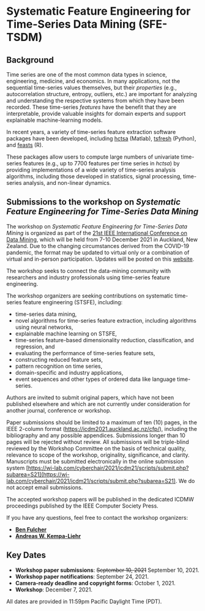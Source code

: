 # Systematic Feature Engineering for Time-Series Data Mining (SFE-TSDM)

## Background

Time series are one of the most common data types in science, engineering, medicine, and economics.
In many applications, not the sequential time-series values themselves, but their _properties_ (e.g., autocorrelation structure, entropy, outliers, etc.) are important for analyzing and understanding the respective systems from which they have been recorded.
These time-series _features_ have the benefit that they are interpretable, provide valuable insights for domain experts and support explainable machine-learning models.

In recent years, a variety of time-series feature extraction software packages have been developed, including [hctsa](https://github.com/benfulcher/hctsa) (Matlab), [tsfresh](https://github.com/blue-yonder/tsfresh) (Python), and [feasts](https://feasts.tidyverts.org/) (R).

These packages allow users to compute large numbers of univariate time-series features (e.g., up to 7700 features per time series in _hctsa_) by providing implementations of a wide variety of time-series analysis algorithms, including those developed in statistics, signal processing, time-series analysis, and non-linear dynamics.

## Submissions to the workshop on *Systematic Feature Engineering for Time-Series Data Mining*

The workshop on *Systematic Feature Engineering for Time-Series Data Mining* is organized as part of the
[21st IEEE International Conference on Data Mining](https://icdm2021.auckland.ac.nz), which will be held from 7-10 December 2021 in Auckland, New Zealand.
Due to the changing circumstances derived from the COVID-19 pandemic, the format may be updated to virtual only or a combination of virtual and in-person participation. Updates will be posted on this [website](https://icdm2021.auckland.ac.nz/attending/).

The workshop seeks to connect the data-mining community with researchers and industry professionals using time-series feature engineering.

The workshop organizers are seeking contributions on systematic time-series feature engineering (STSFE), including:
- time-series data mining,
- novel algorithms for time-series feature extraction, including algorithms using neural networks,
- explainable machine learning on STSFE,
- time-series feature-based dimensionality reduction, classification, and regression, and
- evaluating the performance of time-series feature sets,
- constructing reduced feature sets,
- pattern recognition on time series,
- domain-specific and industry applications,
- event sequences and other types of ordered data like language time-series.

Authors are invited to submit original papers, which have not been published elsewhere and which are not currently under consideration for another journal, conference or workshop.

Paper submissions should be limited to a maximum of ten (10) pages, in the IEEE 2-column format (https://icdm2021.auckland.ac.nz/cfp/), including the bibliography and any possible appendices. 
Submissions longer than 10 pages will be rejected without review. 
All submissions will be triple-blind reviewed by the Workshop Committee on the basis of technical quality, relevance to scope of the workshop, originality, significance, and clarity.
Manuscripts must be submitted electronically in the online submission system [https://wi-lab.com/cyberchair/2021/icdm21/scripts/submit.php?subarea=S21](https://wi-lab.com/cyberchair/2021/icdm21/scripts/submit.php?subarea=S21). We do not accept email submissions.

The accepted workshop papers will be published in the dedicated ICDMW proceedings published by the IEEE Computer Society Press.

If you have any questions, feel free to contact the workshop organizers:
- [**Ben Fulcher**](mailto:ben.fulcher@sydney.edu.au)
- [**Andreas W. Kempa-Liehr**](mailto:a.kempa-liehr@auckland.ac.nz)



## Key Dates

- **Workshop paper submissions**: ~~September 10, 2021~~ September 10, 2021.
- **Workshop paper notifications**: September 24, 2021.
- **Camera-ready deadline and copyright forms**: October 1, 2021.
- **Workshop**: December 7, 2021.

All dates are provided in 11:59pm Pacific Daylight Time (PDT).
